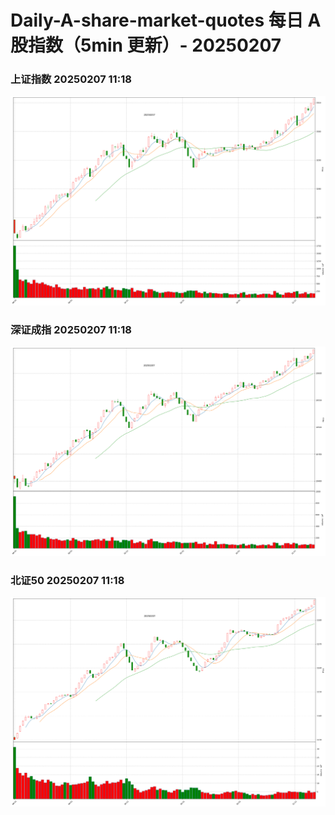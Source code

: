 
# Daily-A-share-market-quotes 每日 A 股指数（5min 更新）- 20250207

### 上证指数 20250207 11:18
![](./fig/2025/2/20250207-sh000001.png)

### 深证成指 20250207 11:18
![](./fig/2025/2/20250207-sz399001.png)

### 北证50 20250207 11:18
![](./fig/2025/2/20250207-bj899050.png)

